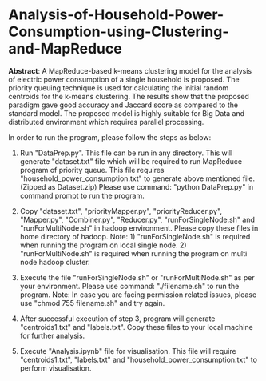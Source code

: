 # Analysis-of-Household-Power-Consumption-using-Clustering-and-MapReduce

**Abstract**: A MapReduce-based k-means clustering model for the analysis of electric power consumption of a single household is proposed. The priority queuing technique is used for calculating the initial random centroids for the k-means clustering. The results show that the proposed paradigm gave good accuracy and Jaccard score as compared to the standard model. The proposed model is highly suitable for Big Data and distributed environment which requires parallel processing.


In order to run the program, please follow the steps as below:

1) Run "DataPrep.py". This file can be run in any directory.
      This will generate "dataset.txt" file which will be required to run MapReduce program of priority queue.
      This file requires "household_power_consumption.txt" to generate above mentioned file. (Zipped as Dataset.zip)
      Please use command: "python DataPrep.py" in command prompt to run the program.

2) Copy "dataset.txt", "priorityMapper.py", "priorityReducer.py", "Mapper.py", "Combiner.py", "Reducer.py", "runForSingleNode.sh"
and "runForMultiNode.sh" in hadoop environment. Please copy these files in home directory of hadoop.
      Note: 1) "runForSingleNode.sh" is required when running the program on local single node.
            2) "runForMultiNode.sh" is required when running the program on multi node hadoop cluster.

3) Execute the file "runForSingleNode.sh" or "runForMultiNode.sh" as per your environment.
      Please use command: "./filename.sh" to run the program.
      Note: In case you are facing permission related issues, please use "chmod 755 filename.sh" and try again.

4) After successful execution of step 3, program will generate "centroids1.txt" and "labels.txt". Copy these files to your local
machine for further analysis.

5) Execute "Analysis.ipynb" file for visualisation. This file will require "centroids1.txt", "labels.txt"
and "household_power_consumption.txt" to perform visualisation.
